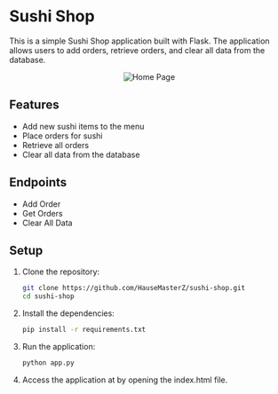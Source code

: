 # Sushi Shop

This is a simple Sushi Shop application built with Flask. The application allows users to add orders, retrieve orders, and clear all data from the database.
<p align="center">
  <img src="https://github.com/user-attachments/assets/5c6cf1ef-4089-46cf-969a-d8c92692e380" alt="Home Page"/>
</p>


## Features

- Add new sushi items to the menu
- Place orders for sushi
- Retrieve all orders
- Clear all data from the database

## Endpoints

 - Add Order
 - Get Orders
 - Clear All Data

## Setup

1. Clone the repository:
   ```sh
   git clone https://github.com/HauseMasterZ/sushi-shop.git
   cd sushi-shop
   ```

2. Install the dependencies:
   ```sh
   pip install -r requirements.txt
   ```

3. Run the application:
   ```sh
   python app.py
   ```

4. Access the application at by opening the index.html file.
